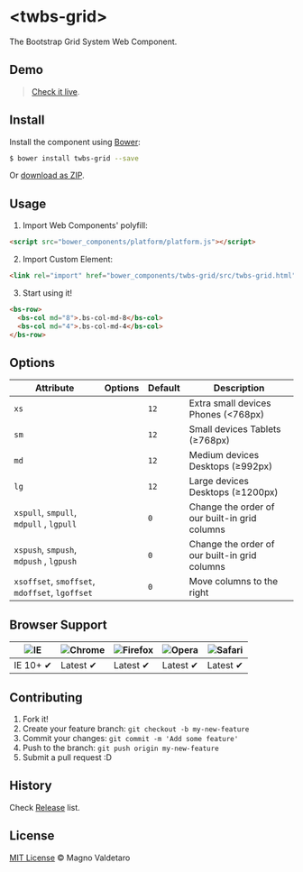 # &lt;twbs-grid&gt;

The Bootstrap Grid System Web Component.

## Demo
> [Check it live](http://ifly9.com.br/webcomponents/twbs-grid/).

## Install

Install the component using [Bower](http://bower.io/):

```sh
$ bower install twbs-grid --save
```

Or [download as ZIP](https://github.com/mvaldetaro/twbs-grid/archive/master.zip).

## Usage

1. Import Web Components' polyfill:

  ```html
<script src="bower_components/platform/platform.js"></script>
  ```

2. Import Custom Element:

  ```html
<link rel="import" href="bower_components/twbs-grid/src/twbs-grid.html">
  ```

3. Start using it!

  ```html
<bs-row>
    <bs-col md="8">.bs-col-md-8</bs-col>
    <bs-col md="4">.bs-col-md-4</bs-col>
</bs-row>
  ```

## Options

Attribute                                      | Options | Default   | Description
---                                            | ---     | ---       | ---
`xs`                                           |         | `12`      | Extra small devices Phones (<768px)
`sm`                                           |         | `12`      | Small devices Tablets (≥768px)
`md`                                           |         | `12`      | Medium devices Desktops (≥992px)
`lg`                                           |         | `12`      | Large devices Desktops (≥1200px)
`xspull`, `smpull`, `mdpull` , `lgpull`        |         | `0`       | Change the order of our built-in grid columns
`xspush`, `smpush`, `mdpush` , `lgpush`        |         | `0`       | Change the order of our built-in grid columns
`xsoffset`, `smoffset`, `mdoffset`, `lgoffset` |         | `0`       | Move columns to the right

## Browser Support

![IE](https://raw.github.com/paulirish/browser-logos/master/internet-explorer/internet-explorer_48x48.png) | ![Chrome](https://raw.github.com/paulirish/browser-logos/master/chrome/chrome_48x48.png) | ![Firefox](https://raw.github.com/paulirish/browser-logos/master/firefox/firefox_48x48.png) | ![Opera](https://raw.github.com/paulirish/browser-logos/master/opera/opera_48x48.png) | ![Safari](https://raw.github.com/paulirish/browser-logos/master/safari/safari_48x48.png)
--- | --- | --- | --- | --- |
IE 10+ ✔ | Latest ✔ | Latest ✔ | Latest ✔ | Latest ✔ |

## Contributing

1. Fork it!
2. Create your feature branch: `git checkout -b my-new-feature`
3. Commit your changes: `git commit -m 'Add some feature'`
4. Push to the branch: `git push origin my-new-feature`
5. Submit a pull request :D

## History

Check [Release](https://github.com/mvaldetaro/twbs-grid/releases) list.

## License

[MIT License](http://mvaldetaro.mit-license.org/) © Magno Valdetaro
